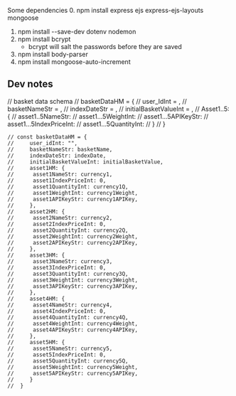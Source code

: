 Some dependencies 
0. npm install express ejs express-ejs-layouts mongoose
1. npm install --save-dev dotenv nodemon
2. npm install bcrypt
   - bcrypt will salt the passwords before they are saved
3. npm install body-parser 
4. npm install mongoose-auto-increment


## Dev notes

// basket data schema
    //   basketDataHM = {
    //   user_IdInt = ,
    //   basketNameStr = ,
    //   indexDateStr = ,
    //   initialBasketValueInt = ,
    //   Asset1..5: {
            // asset1..5NameStr: 
            // asset1...5WeightInt: 
            // asset1...5APIKeyStr: 
            // asset1...5IndexPriceInt: 
            // asset1...5QuantityInt: 
         //  }
    // }
      
    // const basketDataHM = {
    //     user_idInt: "",
    //     basketNameStr: basketName, 
    //     indexDateStr: indexDate, 
    //     initialBasketValueInt: initialBasketValue,
    //     asset1HM: {
    //      asset1NameStr: currency1,
    //      asset1IndexPriceInt: 0,
    //      asset1QuantityInt: currency1Q,
    //      asset1WeightInt: currency1Weight,
    //      asset1APIKeyStr: currency1APIKey,
    //     },
    //     asset2HM: {
    //      asset2NameStr: currency2,
    //      asset2IndexPriceInt: 0,
    //      asset2QuantityInt: currency2Q,
    //      asset2WeightInt: currency2Weight,
    //      asset2APIKeyStr: currency2APIKey,
    //     },
    //     asset3HM: {
    //      asset3NameStr: currency3,
    //      asset3IndexPriceInt: 0,
    //      asset3QuantityInt: currency3Q,
    //      asset3WeightInt: currency3Weight,
    //      asset3APIKeyStr: currency3APIKey,
    //     },
    //     asset4HM: {
    //      asset4NameStr: currency4,
    //      asset4IndexPriceInt: 0,
    //      asset4QuantityInt: currency4Q,
    //      asset4WeightInt: currency4Weight,
    //      asset4APIKeyStr: currency4APIKey,
    //     },
    //     asset5HM: {
    //      asset5NameStr: currency5,
    //      asset5IndexPriceInt: 0,
    //      asset5QuantityInt: currency5Q,
    //      asset5WeightInt: currency5Weight,
    //      asset5APIKeyStr: currency5APIKey,
    //     }
    //  }